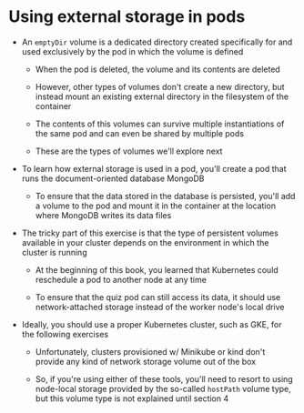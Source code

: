 # Using external storage in pods

* An `emptyDir` volume is a dedicated directory created specifically for and used exclusively by the pod in which the volume is defined

  * When the pod is deleted, the volume and its contents are deleted
  
  * However, other types of volumes don't create a new directory, but instead mount an existing external directory in the filesystem of the container

  * The contents of this volumes can survive multiple instantiations of the same pod and can even be shared by multiple pods

  * These are the types of volumes we'll explore next

* To learn how external storage is used in a pod, you'll create a pod that runs the document-oriented database MongoDB

  * To ensure that the data stored in the database is persisted, you'll add a volume to the pod and mount it in the container at the location where MongoDB writes its data files

* The tricky part of this exercise is that the type of persistent volumes available in your cluster depends on the environment in which the cluster is running

  * At the beginning of this book, you learned that Kubernetes could reschedule a pod to another node at any time

  * To ensure that the quiz pod can still access its data, it should use network-attached storage instead of the worker node's local drive

* Ideally, you should use a proper Kubernetes cluster, such as GKE, for the following exercises

  * Unfortunately, clusters provisioned w/ Minikube or kind don't provide any kind of network storage volume out of the box

  * So, if you're using either of these tools, you'll need to resort to using node-local storage provided by the so-called `hostPath` volume type, but this volume type is not explained until section 4
